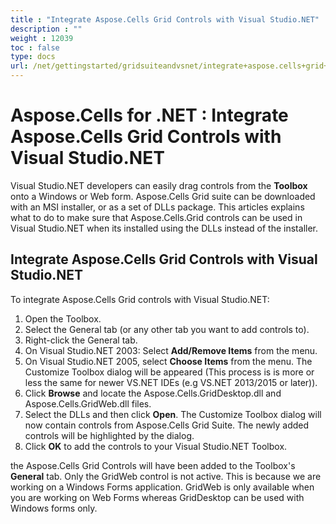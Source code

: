 ```yaml
---
title : "Integrate Aspose.Cells Grid Controls with Visual Studio.NET" 
description : "" 
weight : 12039 
toc : false
type: docs
url: /net/gettingstarted/gridsuiteandvsnet/integrate+aspose.cells+grid+controls+with+visual+studio.net/
---
```


# Aspose.Cells for .NET : Integrate Aspose.Cells Grid Controls with Visual Studio.NET


Visual Studio.NET developers can easily drag controls from the **Toolbox** onto a Windows or Web form. Aspose.Cells Grid suite can be downloaded with an MSI installer, or as a set of DLLs package. This articles explains what to do to make sure that Aspose.Cells.Grid controls can be used in Visual Studio.NET when its installed using the DLLs instead of the installer.

## Integrate Aspose.Cells Grid Controls with Visual Studio.NET

To integrate Aspose.Cells Grid controls with Visual Studio.NET:

1.  Open the Toolbox.
2.  Select the General tab (or any other tab you want to add controls to).
3.  Right-click the General tab.
4.  On Visual Studio.NET 2003: Select **Add/Remove Items** from the menu.
5.  On Visual Studio.NET 2005, select **Choose Items** from the menu. The Customize Toolbox dialog will be appeared (This process is is more or less the same for newer VS.NET IDEs (e.g VS.NET 2013/2015 or later)).
6.  Click **Browse** and locate the Aspose.Cells.GridDesktop.dll and Aspose.Cells.GridWeb.dll files.
7.  Select the DLLs and then click **Open**. The Customize Toolbox dialog will now contain controls from Aspose.Cells Grid Suite. The newly added controls will be highlighted by the dialog.
8.  Click **OK** to add the controls to your Visual Studio.NET Toolbox.

the Aspose.Cells Grid Controls will have been added to the Toolbox's **General** tab. Only the GridWeb control is not active. This is because we are working on a Windows Forms application. GridWeb is only available when you are working on Web Forms whereas GridDesktop can be used with Windows forms only.

